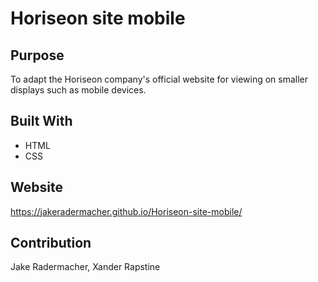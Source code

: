 # Horiseon site mobile

## Purpose
To adapt the Horiseon company's official website for viewing on smaller displays such as mobile devices.

## Built With
* HTML
* CSS

## Website
https://jakeradermacher.github.io/Horiseon-site-mobile/

## Contribution
Jake Radermacher,
Xander Rapstine
